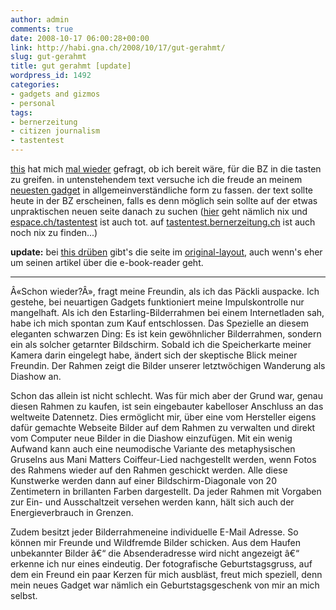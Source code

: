 ```yaml
---
author: admin
comments: true
date: 2008-10-17 06:00:28+00:00
link: http://habi.gna.ch/2008/10/17/gut-gerahmt/
slug: gut-gerahmt
title: gut gerahmt [update]
wordpress_id: 1492
categories:
- gadgets and gizmos
- personal
tags:
- bernerzeitung
- citizen journalism
- tastentest
---
```


[this](http://www.borniert.com/this-is-this/) hat mich [mal wieder](http://habi.gna.ch/?s=tastentest) gefragt, ob ich bereit wäre, für die BZ in die tasten zu greifen. in untenstehendem text versuche ich die freude an meinem [neuesten gadget](http://habi.gna.ch/2008/09/09/gadget-2/) in allgemeinverständliche form zu fassen. der text sollte heute in der BZ erscheinen, falls es denn möglich sein sollte auf der etwas unpraktischen neuen seite danach zu suchen ([hier](http://www.bernerzeitung.ch/service/suche/suche.html?key=tastentest) geht nämlich nix und [espace.ch/tastentest](http://espace.ch/tastentest) ist auch tot. auf [tastentest.bernerzeitung.ch](http://www.bernerzeitung.ch//digital/dossier/tasten-test/dossier.html) ist auch noch nix zu finden...)




**update:** bei [this drüben](http://www.borniert.com/2008/10/19/nachlese-6/) gibt's die seite im [original-layout](http://www.borniert.com/wp-content/diverses/bz_e-books.pdf), auch wenn's eher um seinen artikel über die e-book-reader geht.




---




Â«Schon wieder?Â», fragt meine Freundin, als ich das Päckli auspacke. Ich gestehe, bei neuartigen Gadgets funktioniert meine Impulskontrolle nur mangelhaft. Als ich den Estarling-Bilderrahmen bei einem Internetladen sah, habe ich mich spontan zum Kauf entschlossen. Das Spezielle an diesem eleganten schwarzen Ding: Es ist kein gewöhnlicher Bilderrahmen, sondern ein als solcher getarnter Bildschirm. Sobald ich die Speicherkarte meiner Kamera darin eingelegt habe, ändert sich der skeptische Blick meiner Freundin. Der Rahmen zeigt die Bilder unserer letztwöchigen Wanderung als Diashow an.




Schon das allein ist nicht schlecht. Was für mich aber der Grund war, genau diesen Rahmen zu kaufen, ist sein eingebauter kabelloser Anschluss an das weltweite Datennetz. Dies ermöglicht mir, über eine vom Hersteller eigens dafür gemachte Webseite Bilder auf dem Rahmen zu verwalten und direkt vom Computer neue Bilder in die Diashow einzufügen. Mit ein wenig Aufwand kann auch eine neumodische Variante des metaphysischen Gruselns aus Mani Matters Coiffeur-Lied nachgestellt werden, wenn Fotos des Rahmens wieder auf den Rahmen geschickt werden. Alle diese Kunstwerke werden dann auf einer Bildschirm-Diagonale von 20 Zentimetern in brillanten Farben dargestellt. Da jeder Rahmen mit Vorgaben zur Ein- und Ausschaltzeit versehen werden kann, hält sich auch der Energieverbrauch in Grenzen.




Zudem besitzt jeder Bilderrahmeneine individuelle E-Mail Adresse. So können mir Freunde und Wildfremde Bilder schicken. Aus dem Haufen unbekannter Bilder â€“ die Absenderadresse wird nicht angezeigt â€“ erkenne ich nur eines eindeutig. Der fotografische Geburtstagsgruss, auf dem ein Freund ein paar Kerzen für mich ausbläst, freut mich speziell, denn mein neues Gadget war nämlich ein Geburtstagsgeschenk von mir an mich selbst.



